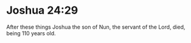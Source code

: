 # Joshua 24:29

After these things Joshua the son of Nun, the servant of the Lord, died, being 110 years old.
